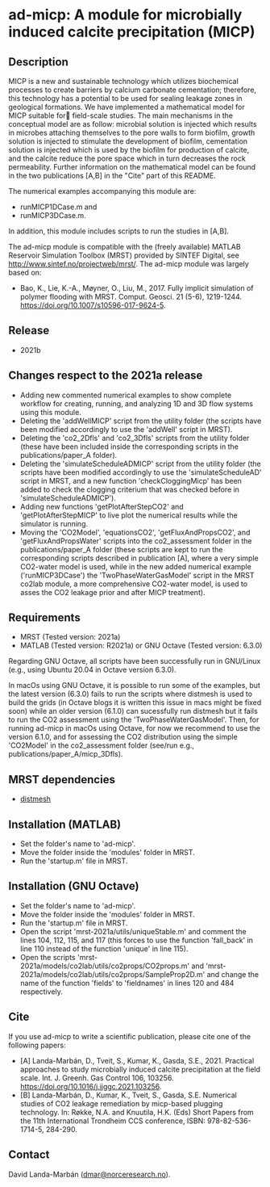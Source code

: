 # ad-micp: A module for microbially induced calcite precipitation (MICP)

## Description
MICP is a new and sustainable technology which utilizes biochemical
processes to create barriers by calcium carbonate cementation; therefore,
this technology has a potential to be used for sealing leakage zones in
geological formations. We have implemented a mathematical model for MICP
suitable for field-scale studies. The main mechanisms in the conceptual
model are as follow: microbial solution is injected which results in
microbes attaching themselves to the pore walls to form biofilm, growth
solution is injected to stimulate the development of biofilm, cementation
solution is injected which is used by the biofilm for production of
calcite, and the calcite reduce the pore space which in turn decreases the
rock permeability. Further information on the mathematical model can be
found in the two publications [A,B] in the "Cite" part of this README.

The numerical examples accompanying this module are:
* runMICP1DCase.m and
* runMICP3DCase.m.

In addition, this module includes scripts to run the studies in [A,B].

The ad-micp module is compatible with the (freely available) MATLAB
Reservoir Simulation Toolbox (MRST) provided by SINTEF Digital, see
http://www.sintef.no/projectweb/mrst/. The ad-micp module was largely based
on:
* Bao, K., Lie, K.-A., Møyner, O., Liu, M., 2017. Fully implicit simulation
of polymer flooding with MRST. Comput. Geosci. 21 (5-6), 1219-1244.
https://doi.org/10.1007/s10596-017-9624-5.

## Release
* 2021b

## Changes respect to the 2021a release
* Adding new commented numerical examples to show complete workflow for
creating, running, and analyzing 1D and 3D flow systems using this module.
* Deleting the 'addWellMICP' script from the utility folder (the scripts
have been modified accordingly to use the 'addWell' script in MRST).
* Deleting the 'co2_2Dfls' and 'co2_3Dfls' scripts from the utility folder
(these have been included inside the corresponding scripts in the
publications/paper_A folder).
* Deleting the 'simulateScheduleADMICP' script from the utility folder (the
scripts have been modified accordingly to use the 'simulateScheduleAD'
script in MRST, and a new function 'checkCloggingMicp' has been added to
check the clogging criterium that was checked before in
'simulateScheduleADMICP').
* Adding new functions 'getPlotAfterStepCO2' and 'getPlotAfterStepMICP' to
live plot the numerical results while the simulator is running.
* Moving the 'CO2Model', 'equationsCO2', 'getFluxAndPropsCO2', and
'getFluxAndPropsWater' scripts into the co2_assessment folder in the
publications/paper_A folder (these scripts are kept to run the
corresponding scripts described in publication [A], where a very simple
CO2-water model is used, while in the new added numerical example
('runMICP3DCase') the 'TwoPhaseWaterGasModel' script in the MRST co2lab 
module, a more comprehensive CO2-water model, is used to asses the CO2 
leakage prior and after MICP treatment).

## Requirements
* MRST (Tested version: 2021a)
* MATLAB (Tested version: R2021a) or GNU Octave (Tested version: 6.3.0)

Regarding GNU Octave, all scripts have been successfully run in GNU/Linux
(e.g., using Ubuntu 20.04 in Octave version 6.3.0).

In macOs using GNU Octave, it is possible to run some of the examples, but
the latest version (6.3.0) fails to run the scripts where distmesh is used
to build the grids (in Octave blogs it is written this issue in macs might
be fixed soon) while an older version (6.1.0) can sucessfully run distmesh
but it fails to run the CO2 assessment using the 'TwoPhaseWaterGasModel'.
Then, for running ad-micp in macOs using Octave, for now we recommend to
use the version 6.1.0, and for assessing the CO2 distribution using the
simple 'CO2Model' in the co2_assessment folder (see/run e.g.,
publications/paper_A/micp_3Dfls).

## MRST dependencies
* [distmesh](http://persson.berkeley.edu/distmesh/)

## Installation (MATLAB)
* Set the folder's name to 'ad-micp'.
* Move the folder inside the 'modules' folder in MRST.
* Run the 'startup.m' file in MRST.

## Installation (GNU Octave)
* Set the folder's name to 'ad-micp'.
* Move the folder inside the 'modules' folder in MRST.
* Run the 'startup.m' file in MRST.
* Open the script 'mrst-2021a/utils/uniqueStable.m' and comment the lines
104, 112, 115, and 117 (this forces to use the function 'fall_back' in
line 110 instead of the function 'unique' in line 115).
* Open the scripts 'mrst-2021a/models/co2lab/utils/co2props/CO2props.m' and
'mrst-2021a/models/co2lab/utils/co2props/SampleProp2D.m' and change the
name of the function 'fields' to 'fieldnames' in lines 120 and 484
respectively.

## Cite
If you use ad-micp to write a scientific publication, please cite one of
the following papers:
* [A] Landa-Marbán, D., Tveit, S., Kumar, K., Gasda, S.E., 2021.
Practical approaches to study microbially induced calcite precipitation
at the field scale. Int. J. Greenh. Gas Control 106, 103256.
https://doi.org/10.1016/j.ijggc.2021.103256.
* [B] Landa-Marbán, D., Kumar, K., Tveit, S., Gasda, S.E.
Numerical studies of CO2 leakage remediation by micp-based plugging
technology. In: Røkke, N.A. and Knuutila, H.K. (Eds) Short Papers from the
11th International Trondheim CCS conference, ISBN: 978-82-536-1714-5,
284-290.

## Contact
David Landa-Marbán (dmar@norceresearch.no).
